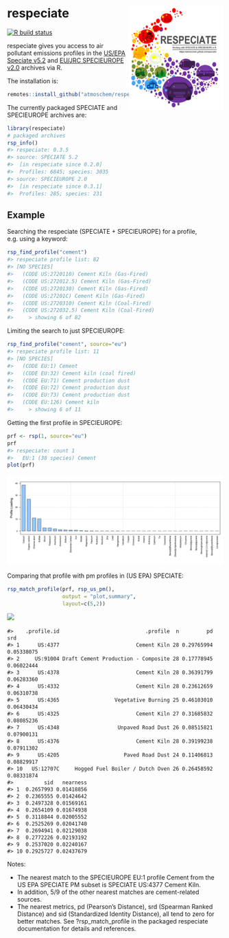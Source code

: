 
# respeciate <img src="man/figures/logo.png" align="right" alt="" width="220" />

[![R build
status](https://github.com/atmoschem/respeciate/workflows/R-CMD-check/badge.svg)](https://github.com/atmoschem/respeciate/actions)

respeciate gives you access to air pollutant emissions profiles in the
[US/EPA Speciate
v5.2](https://www.epa.gov/air-emissions-modeling/speciate) and [EU/JRC
SPECIEUROPE v2.0](https://source-apportionment.jrc.ec.europa.eu/)
archives via R.

The installation is:

``` r
remotes::install_github("atmoschem/respeciate")
```

The currently packaged SPECIATE and SPECIEUROPE archives are:

``` r
library(respeciate)
# packaged archives
rsp_info()
#> respeciate: 0.3.5
#> source: SPECIATE 5.2
#>  [in respeciate since 0.2.0]
#>  Profiles: 6845; species: 3035
#> source: SPECIEUROPE 2.0
#>  [in respeciate since 0.3.1]
#>  Profiles: 285; species: 231
```

## Example

Searching the respeciate (SPECIATE + SPECIEUROPE) for a profile,
e.g. using a keyword:

``` r
rsp_find_profile("cement")
#> respeciate profile list: 82
#> [NO SPECIES]
#>   (CODE US:2720110) Cement Kiln (Gas-Fired)
#>   (CODE US:272012.5) Cement Kiln (Gas-Fired)
#>   (CODE US:2720130) Cement Kiln (Gas-Fired)
#>   (CODE US:27201C) Cement Kiln (Gas-Fired)
#>   (CODE US:2720310) Cement Kiln (Coal-Fired)
#>   (CODE US:272032.5) Cement Kiln (Coal-Fired)
#>     > showing 6 of 82
```

Limiting the search to just SPECIEUROPE:

``` r
rsp_find_profile("cement", source="eu")
#> respeciate profile list: 11
#> [NO SPECIES]
#>   (CODE EU:1) Cement
#>   (CODE EU:32) Cement kiln (coal fired)
#>   (CODE EU:71) Cement production dust
#>   (CODE EU:72) Cement production dust
#>   (CODE EU:73) Cement production dust
#>   (CODE EU:126) Cement kiln
#>     > showing 6 of 11
```

Getting the first profile in SPECIEUROPE:

``` r
prf <- rsp(1, source="eu")
prf
#> respeciate: count 1
#>   EU:1 (38 species) Cement
plot(prf)
```

![](man/figures/get-1.png)<!-- -->

Comparing that profile with pm profiles in (US EPA) SPECIATE:

``` r
rsp_match_profile(prf, rsp_us_pm(),  
                  output = "plot,summary", 
                  layout=c(5,2))
```

![](man/figures/output.options-1.png)<!-- -->

    #>    .profile.id                            .profile  n         pd        srd
    #> 1      US:4377                         Cement Kiln 28 0.29765994 0.05338075
    #> 2     US:91004 Draft Cement Production - Composite 28 0.17778945 0.06022444
    #> 3      US:4378                         Cement Kiln 28 0.36391799 0.06283360
    #> 4      US:4332                         Cement Kiln 28 0.23612659 0.06310738
    #> 5      US:4365                  Vegetative Burning 25 0.46103010 0.06430434
    #> 6      US:4325                         Cement Kiln 27 0.31685832 0.08085236
    #> 7      US:4348                   Unpaved Road Dust 26 0.08515821 0.07900131
    #> 8      US:4376                         Cement Kiln 28 0.39199238 0.07911302
    #> 9      US:4205                     Paved Road Dust 24 0.11406813 0.08829917
    #> 10   US:12707C     Hogged Fuel Boiler / Dutch Oven 26 0.26458592 0.08331874
    #>          sid   nearness
    #> 1  0.2657993 0.01418856
    #> 2  0.2365555 0.01424642
    #> 3  0.2497328 0.01569161
    #> 4  0.2654109 0.01674938
    #> 5  0.3118844 0.02005552
    #> 6  0.2525269 0.02041740
    #> 7  0.2694941 0.02129038
    #> 8  0.2772226 0.02193192
    #> 9  0.2537020 0.02240167
    #> 10 0.2925727 0.02437679

Notes:

- The nearest match to the SPECIEUROPE EU:1 profile Cement from the US
  EPA SPECIATE PM subset is SPECIATE US:4377 Cement Kiln.
- In addition, 5/9 of the other nearest matches are cement-related
  sources.  
- The nearest metrics, pd (Pearson’s Distance), srd (Spearman Ranked
  Distance) and sid (Standardized Identity Distance), all tend to zero
  for better matches. See ?rsp_match_profile in the packaged respeciate
  documentation for details and references.
